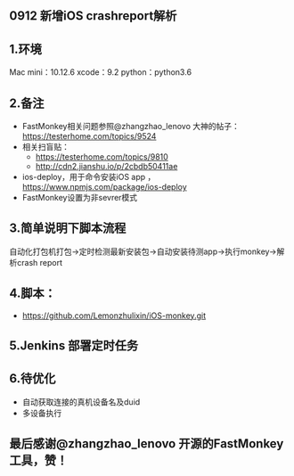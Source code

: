 ## 0912  新增iOS crashreport解析

## 1.环境
 Mac mini：10.12.6 
 xcode：9.2
 python：python3.6

## 2.备注
 - FastMonkey相关问题参照@zhangzhao_lenovo 大神的帖子：https://testerhome.com/topics/9524
 - 相关扫盲贴：
   - https://testerhome.com/topics/9810        
   - http://cdn2.jianshu.io/p/2cbdb50411ae
 - ios-deploy，用于命令安装iOS app ，https://www.npmjs.com/package/ios-deploy
 - FastMonkey设置为非sevrer模式

## 3.简单说明下脚本流程
   自动化打包机打包->定时检测最新安装包->自动安装待测app->执行monkey->解析crash report

## 4.脚本：
- https://github.com/Lemonzhulixin/iOS-monkey.git

## 5.Jenkins 部署定时任务

## 6.待优化
 - 自动获取连接的真机设备名及duid
 - 多设备执行

## 最后感谢@zhangzhao_lenovo 开源的FastMonkey工具，赞！
